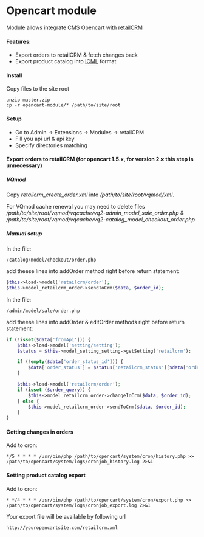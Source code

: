 Opencart module
===============

Module allows integrate CMS Opencart with [retailCRM](http://retailcrm.ru)

#### Features:

* Export orders to retailCRM & fetch changes back
* Export product catalog into [ICML](http://www.retailcrm.ru/docs/Developers/ICML) format

#### Install

Copy files to the site root

```
unzip master.zip
cp -r opencart-module/* /path/to/site/root
```

#### Setup

* Go to Admin -> Extensions -> Modules -> retailCRM
* Fill you api url & api key
* Specify directories matching


#### Export orders to retailCRM (for opencart 1.5.x, for version 2.x this step is unnecessary)

##### VQmod

Copy _retailcrm_create_order.xml_ into _/path/to/site/root/vqmod/xml_.

For VQmod cache renewal you may need to delete files _/path/to/site/root/vqmod/vqcache/vq2-admin_model_sale_order.php_ & _/path/to/site/root/vqmod/vqcache/vq2-catalog_model_checkout_order.php_

##### Manual setup

In the file:

```
/catalog/model/checkout/order.php
```

add theese lines into addOrder method right before return statement:

```php
$this->load->model('retailcrm/order');
$this->model_retailcrm_order->sendToCrm($data, $order_id);
```

In the file:

```
/admin/model/sale/order.php
```

add theese lines into addOrder & editOrder methods right before return statement:

```php
if (!isset($data['fromApi'])) {
    $this->load->model('setting/setting');
    $status = $this->model_setting_setting->getSetting('retailcrm');

    if (!empty($data['order_status_id'])) {
        $data['order_status'] = $status['retailcrm_status'][$data['order_status_id']];
    }

    $this->load->model('retailcrm/order');
    if (isset ($order_query)) {
        $this->model_retailcrm_order->changeInCrm($data, $order_id);
    } else {
        $this->model_retailcrm_order->sendToCrm($data, $order_id);
    }
}
```

#### Getting changes in orders

Add to cron:

```
*/5 * * * * /usr/bin/php /path/to/opencart/system/cron/history.php >> /path/to/opencart/system/logs/cronjob_history.log 2>&1
```

#### Setting product catalog export

Add to cron:

```
* */4 * * * /usr/bin/php /path/to/opencart/system/cron/export.php >> /path/to/opencart/system/logs/cronjob_export.log 2>&1
```

Your export file will be available by following url

```
http://youropencartsite.com/retailcrm.xml
```
